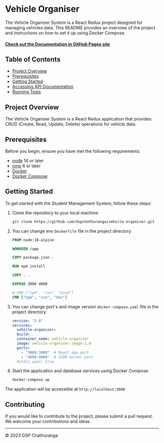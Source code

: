 # Vehicle Organiser

The Vehicle Organiser System is a React Redux project designed for managing vehicles data. This README provides an overview of the project and instructions on how to set it up using Docker Compose.

#### [Check out the Documentation in GitHub Pages site](https://dspchathuranga.github.io/vehicle-organiser/)

## Table of Contents
- [Project Overview](#project-overview)
- [Prerequisites](#prerequisites)
- [Getting Started](#getting-started)
- [Accessing API Documentation](#accessing-api-documentation)
- [Running Tests](#running-tests)

## Project Overview

The Vehicle Organiser System is a React Redux application that provides CRUD (Create, Read, Update, Delete) operations for vehicle data.

## Prerequisites

Before you begin, ensure you have met the following requirements:

- [node](https://nodejs.org/en/download) 14 or later 
- [nmp](https://nodejs.org/en/download) 6 or later
- [Docker](https://docs.docker.com/get-docker/)
- [Docker Compose](https://docs.docker.com/compose/install/)

## Getting Started

To get started with the Student Management System, follow these steps:

1. Clone the repository to your local machine:

    ```sh
    git clone https://github.com/dspchathuranga/vehicle-organiser.git
    ```
    
2. You can change env `Dockerfile` file in the project directory:

    ```Dockerfile
    FROM node:18-alpine

    WORKDIR /app

    COPY package.json .
    
    RUN npm install
    
    COPY . .
    
    EXPOSE 3000 4000
    
    # CMD ["npm", "run", "prod"]
    CMD ["npm", "run", "dev"]
    ```
3. You can change port's and image version `docker-compose.yaml` file in the project directory:

    ```yaml
    version: "3.8"
    services:
      vehicle-organiser:
      build: .
      container_name: vehicle-organiser
      image: vehicle-organiser-image:1.0
      ports:
        - "3000:3000"  # React app port
        - "4000:4000"  # JSON Server port
      #stdin_open: true
    ```
    
4. Start the application and database services using Docker Compose:

    ```sh
    docker-compose up
    ```

The application will be accessible at `http://localhost:3000`

<!-- 
## Running Tests

Testing is an essential part of ensuring the quality and correctness of the Student Management System. We use [JUnit](https://junit.org/junit5/) in combination with [Spring Test](https://spring.io/guides/gs/testing/).

Before running the tests, make sure the `application.properties` configuration:

```properties
# Database Configuration
spring.datasource.url=${DATABASE_URL:jdbc:postgresql://localhost:5432/postgres}
spring.datasource.username=${DATABASE_USERNAME:postgres}
spring.datasource.password=${DATABASE_PASSWORD:postgres}

# Flyway Configuration
spring.flyway.url=${DATABASE_URL:jdbc:postgresql://localhost:5432/postgres}
spring.flyway.user=${DATABASE_USERNAME:postgres}
spring.flyway.password=${DATABASE_PASSWORD:postgres}
```

#### Using Maven

For Maven-based projects, execute the following command in your project's root directory:

```shell
mvn test
``` -->

## Contributing

If you would like to contribute to the project, please submit a pull request. We welcome your contributions and ideas.

---

© 2023 DSP Chathuranga

